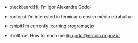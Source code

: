 - :neckbeard:Hi, I’m Igor Alexandre Godoi

- :octocat:I’m interested in terminar o ensino médio e trabalhar 

- :shipit:I’m currently learning programação

- :trollface: How to reach me @i.godoi@escola.pr.gov.br



